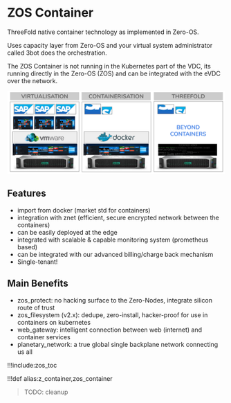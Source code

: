 # ZOS Container

ThreeFold native container technology as implemented in Zero-OS.

Uses capacity layer from Zero-OS and your virtual system administrator called 3bot does the orchestration.

The ZOS Container is not running in the Kubernetes part of the VDC, its running directly in the Zero-OS (ZOS) and can be integrated with the eVDC over the network.

![](img/container_native.png)

## Features

*   import from docker (market std for containers)
*   integration with znet (efficient, secure encrypted network between the containers)
*   can be easily deployed at the edge
*   integrated with scalable & capable monitoring system (prometheus based)
*   can be integrated with our advanced billing/charge back mechanism
*   Single-tenant!

## Main Benefits

*   zos_protect: no hacking surface to the Zero-Nodes, integrate silicon route of trust
*   zos_filesystem (v2.x): dedupe, zero-install, hacker-proof for use in containers on kubernetes
*   web_gateway: intelligent connection between web (internet) and container services
*   planetary_network: a true global single backplane network connecting us all

!!!include:zos_toc

!!!def alias:z_container,zos_container


>TODO: cleanup